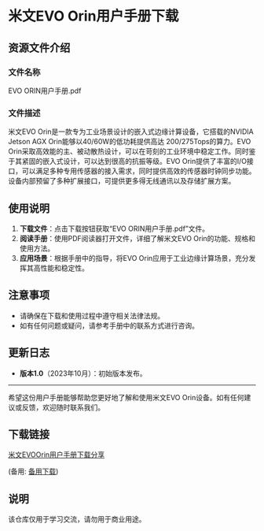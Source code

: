 # 米文EVO Orin用户手册下载

## 资源文件介绍

### 文件名称
EVO ORIN用户手册.pdf

### 文件描述
米文EVO Orin是一款专为工业场景设计的嵌入式边缘计算设备，它搭载的NVIDIA Jetson AGX Orin能够以40/60W的低功耗提供高达 200/275Tops的算力。EVO Orin采取高效能的主、被动散热设计，可以在苛刻的工业环境中稳定工作。同时鉴于其紧固的嵌入式设计，可以达到很高的抗振等级。EVO Orin提供了丰富的I/O接口，可以满足多种专用传感器的接入需求，同时提供高效的传感器时钟同步功能。设备内部预留了多种扩展接口，可提供更多得无线通讯以及存储扩展方案。

## 使用说明

1. **下载文件**：点击下载按钮获取“EVO ORIN用户手册.pdf”文件。
2. **阅读手册**：使用PDF阅读器打开文件，详细了解米文EVO Orin的功能、规格和使用方法。
3. **应用场景**：根据手册中的指导，将EVO Orin应用于工业边缘计算场景，充分发挥其高性能和稳定性。

## 注意事项

- 请确保在下载和使用过程中遵守相关法律法规。
- 如有任何问题或疑问，请参考手册中的联系方式进行咨询。

## 更新日志

- **版本1.0**（2023年10月）：初始版本发布。

---

希望这份用户手册能够帮助您更好地了解和使用米文EVO Orin设备。如有任何建议或反馈，欢迎随时联系我们。

## 下载链接
[米文EVOOrin用户手册下载分享](https://pan.quark.cn/s/101e7a3dce40) 

(备用: [备用下载](https://pan.baidu.com/s/199nhPQoDiEQcplLlQpOUyw?pwd=1234))

## 说明

该仓库仅用于学习交流，请勿用于商业用途。
